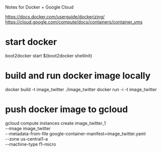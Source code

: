 Notes for Docker + Google Cloud

https://docs.docker.com/userguide/dockerizing/
https://cloud.google.com/compute/docs/containers/container_vms

# start docker
boot2docker start
$(boot2docker shellinit)

# build and run docker image locally
docker build -t image_twitter ./image_twitter
docker run -i -t image_twitter

# push docker image to gcloud
gcloud compute instances create image_twitter_1 \
    --image image_twitter \
    --metadata-from-file google-container-manifest=image_twitter.yaml \
    --zone us-central1-a \
    --machine-type f1-micro